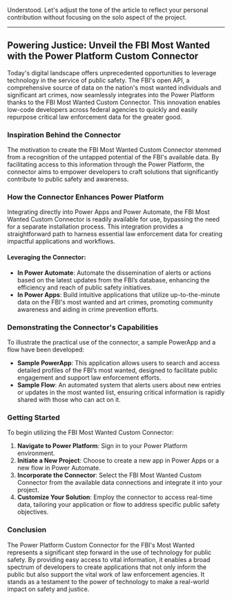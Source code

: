 Understood. Let's adjust the tone of the article to reflect your personal contribution without focusing on the solo aspect of the project.

---

## Powering Justice: Unveil the FBI Most Wanted with the Power Platform Custom Connector

Today's digital landscape offers unprecedented opportunities to leverage technology in the service of public safety. The FBI's open API, a comprehensive source of data on the nation's most wanted individuals and significant art crimes, now seamlessly integrates into the Power Platform thanks to the FBI Most Wanted Custom Connector. This innovation enables low-code developers across federal agencies to quickly and easily repurpose critical law enforcement data for the greater good.

### Inspiration Behind the Connector

The motivation to create the FBI Most Wanted Custom Connector stemmed from a recognition of the untapped potential of the FBI's available data. By facilitating access to this information through the Power Platform, the connector aims to empower developers to craft solutions that significantly contribute to public safety and awareness.

### How the Connector Enhances Power Platform

Integrating directly into Power Apps and Power Automate, the FBI Most Wanted Custom Connector is readily available for use, bypassing the need for a separate installation process. This integration provides a straightforward path to harness essential law enforcement data for creating impactful applications and workflows.

#### Leveraging the Connector:
- **In Power Automate**: Automate the dissemination of alerts or actions based on the latest updates from the FBI’s database, enhancing the efficiency and reach of public safety initiatives.
- **In Power Apps**: Build intuitive applications that utilize up-to-the-minute data on the FBI's most wanted and art crimes, promoting community awareness and aiding in crime prevention efforts.

### Demonstrating the Connector's Capabilities

To illustrate the practical use of the connector, a sample PowerApp and a flow have been developed:
- **Sample PowerApp**: This application allows users to search and access detailed profiles of the FBI’s most wanted, designed to facilitate public engagement and support law enforcement efforts.
- **Sample Flow**: An automated system that alerts users about new entries or updates in the most wanted list, ensuring critical information is rapidly shared with those who can act on it.

### Getting Started

To begin utilizing the FBI Most Wanted Custom Connector:
1. **Navigate to Power Platform**: Sign in to your Power Platform environment.
2. **Initiate a New Project**: Choose to create a new app in Power Apps or a new flow in Power Automate.
3. **Incorporate the Connector**: Select the FBI Most Wanted Custom Connector from the available data connections and integrate it into your project.
4. **Customize Your Solution**: Employ the connector to access real-time data, tailoring your application or flow to address specific public safety objectives.

### Conclusion

The Power Platform Custom Connector for the FBI's Most Wanted represents a significant step forward in the use of technology for public safety. By providing easy access to vital information, it enables a broad spectrum of developers to create applications that not only inform the public but also support the vital work of law enforcement agencies. It stands as a testament to the power of technology to make a real-world impact on safety and justice.
